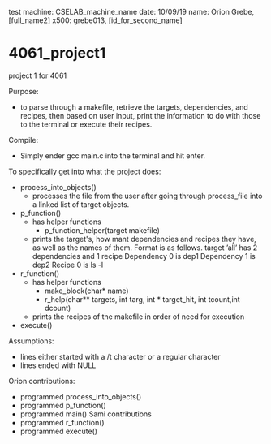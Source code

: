  test machine: CSELAB_machine_name
 date: 10/09/19
 name: Orion Grebe, [full_name2]
 x500: grebe013, [id_for_second_name]


# 4061_project1
project 1 for 4061

Purpose:
  - to parse through a makefile, retrieve the targets, dependencies,
    and recipes, then based on user input, print the information to
    do with those to the terminal or execute their recipes.

Compile:
  - Simply ender gcc main.c into the terminal and hit enter.

To specifically get into what the project does:
  - process_into_objects()
    - processes the file from the user after going through process_file
      into a linked list of target objects.
  - p_function()
    - has helper functions
      - p_function_helper(target makefile)
    - prints the target's, how mant dependencies and recipes they have, as
      well as the names of them. Format is as follows.
        target ’all’ has 2 dependencies and 1 recipe
          Dependency 0 is dep1
          Dependency 1 is dep2
          Recipe 0 is ls -l
  - r_function()
    - has helper functions
      - make_block(char* name)
      - r_help(char** targets, int targ, int * target_hit, int tcount,int dcount)
    - prints the recipes of the makefile in order of need for execution
  - execute()

Assumptions:
  - lines either started with a /t character or a regular character
  - lines ended with NULL

Orion contributions:
  - programmed process_into_objects()
  - programmed p_function()
  - programmed main()
Sami contributions
  - programmed r_function()
  - programmed execute()
